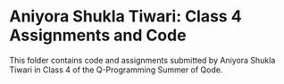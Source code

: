 # Aniyora Shukla Tiwari: Class 4 Assignments and Code
This folder contains code and assignments submitted by Aniyora Shukla Tiwari in Class 4 of the Q-Programming Summer of Qode.